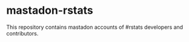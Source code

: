 # mastadon-rstats
This repository contains mastadon accounts of #rstats developers and contributors. 
